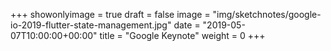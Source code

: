 +++
showonlyimage = true
draft = false
image = "img/sketchnotes/google-io-2019-flutter-state-management.jpg"
date = "2019-05-07T10:00:00+00:00"
title = "Google Keynote"
weight = 0
+++
